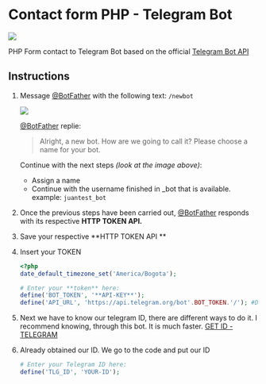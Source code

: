 # Contact form PHP - Telegram Bot
![](https://i.imgur.com/b1kWUB7.gif)

PHP Form contact to Telegram Bot based on the official [Telegram Bot API](https://core.telegram.org/bots/api "Telegram Bot API")

## Instructions
1. Message [@BotFather](https://telegram.me/BotFather "@BotFather") with the following text: `/newbot`

	![](https://i.imgur.com/mLRQFoP.gif)

	[@BotFather](https://telegram.me/BotFather "@BotFather") replie:
	> Alright, a new bot. How are we going to call it? Please choose a name for your bot.

	Continue with the next steps *(look at the image above)*:
	- Assign a name
	- Continue with the username finished in _bot that is available. example: `juantest_bot `

2. Once the previous steps have been carried out, [@BotFather](https://telegram.me/BotFather "@BotFather") responds with its respective **HTTP TOKEN API.**

3. Save your respective **HTTP TOKEN API **

4. Insert your TOKEN

	```php
	<?php
	date_default_timezone_set('America/Bogota');

	# Enter your **token** here:
	define('BOT_TOKEN', '**API-KEY**');
	define('API_URL', 'https://api.telegram.org/bot'.BOT_TOKEN.'/'); #Do not modify
	```

5. Next we have to know our telegram ID, there are different ways to do it. I recommend knowing, through this bot. It is much faster. [GET ID - TELEGRAM](https://telegram.me/get_id_bot "GET ID - TELEGRAM")

6. Already obtained our ID. We go to the code and put our ID 
	```php
	# Enter your Telegram ID here:
	define('TLG_ID', 'YOUR-ID');
	```
